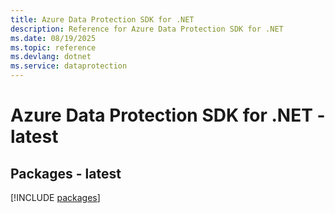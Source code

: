 ```yaml
---
title: Azure Data Protection SDK for .NET
description: Reference for Azure Data Protection SDK for .NET
ms.date: 08/19/2025
ms.topic: reference
ms.devlang: dotnet
ms.service: dataprotection
---
```

# Azure Data Protection SDK for .NET - latest
## Packages - latest
[!INCLUDE [packages](data-protection-index.md)]